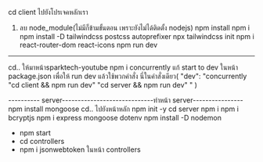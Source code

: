 cd client ไปยังโปรเจคหลักเรา
1. ลบ node_module(ไม่มีก็ข้ามขั้นตอน เพราะยังไม่ได้ติดตั้ง nodejs)
npm install
npm i
npm install -D tailwindcss postcss autoprefixer
npx tailwindcss init
npm i react-router-dom react-icons
npm run dev
----------------
cd.. ให้มาหน้าsparktech-youtube
npm i concurrently
แก้ start to dev ในหน้า package.json เพื่อให้ run dev แล้วใช้พวกคำสั่ง นี่ในคำสั่งเดียว(   "dev": "concurrently \"cd client && npm run dev\" \"cd server && npm run dev\" " )


---------- server-----------------------------ทำหน้า server----------------
npm install mongoose
cd.. ไปยังหน้าหลัก
npm init -y
cd server
npm i npm i bcryptjs
npm i express mongoose dotenv
npm install -D nodemon
- npm start
- cd controllers
- npm i jsonwebtoken 
ในหน้า controllers
